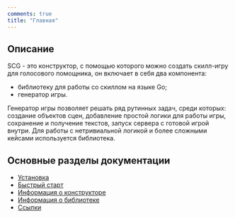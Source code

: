 ```yaml
---
comments: true
title: "Главная"
---
```


## Описание
SCG - это конструктор, с помощью которого можно создать скилл-игру для голосового помощника, он включает в себя два компонента:

- библиотеку для работы со скиллом на языке Go;
- генератор игры.

Генератор игры позволяет решать ряд рутинных задач, среди которых: создание объектов сцен, добавление простой логики для работы игры, сохранение и получение текстов, запуск сервера с готовой игрой внутри. Для работы с нетривиальной логикой и более сложными кейсами используется библиотека.
 
## Основные разделы документации
- [Установка](./install.md)
- [Быстрый старт](./manual.md)
- [Информация о конструкторе](./gen_info.md)
- [Информация о библиотеке](./lib_info.md)
- [Ссылки](./links.md)

